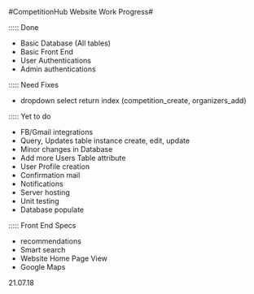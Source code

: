 #CompetitionHub Website Work Progress#

::::: Done
- Basic Database (All tables)
- Basic Front End
- User Authentications
- Admin authentications

::::: Need Fixes
- dropdown select return index (competition_create, organizers_add)

::::: Yet to do
- FB/Gmail integrations
- Query, Updates table instance create, edit, update
- Minor changes in Database
- Add more Users Table attribute 
- User Profile creation
- Confirmation mail
- Notifications
- Server hosting
- Unit testing
- Database populate

::::: Front End Specs
- recommendations
- Smart search
- Website Home Page View
- Google Maps

21.07.18